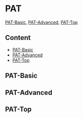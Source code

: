 # PAT
[PAT-Basic](https://pintia.cn/problem-sets/994805260223102976/problems), [PAT-Advanced](https://pintia.cn/problem-sets/994805342720868352/problems), [PAT-Top](https://pintia.cn/problem-sets/994805148990160896/problems)

## Content
 * [PAT-Basic](#pat-basic)
 * [PAT-Advanced](#pat-advanced)
 * [PAT-Top](#pat-top)

## PAT-Basic
## PAT-Advanced
## PAT-Top
